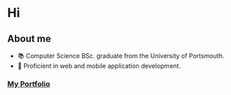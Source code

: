 # Hi

## About me

- 📚 Computer Science BSc. graduate from the University of Portsmouth.
- 🔭 Proficient in web and mobile application development.

### [My Portfolio](https://solh.dev)
